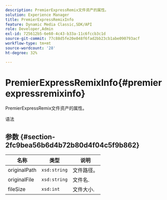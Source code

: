 ```yaml
---
description: PremierExpressRemix文件资产的属性。
solution: Experience Manager
title: PremierExpressRemixInfo
feature: Dynamic Media Classic,SDK/API
role: Developer,Admin
exl-id: 725612b5-6e60-4c43-b33a-11c6fccb3c1d
source-git-commit: 77c88d5fe20e048f6fad2bb23cb1abe090793acf
workflow-type: tm+mt
source-wordcount: '28'
ht-degree: 32%

---
```


# PremierExpressRemixInfo{#premierexpressremixinfo}

PremierExpressRemix文件资产的属性。

语法

## 参数 {#section-2fc9bea56b6d4b72b80d4f04c5f9b862}

| 名称 | 类型 | 说明 |
|---|---|---|
| originalPath | `xsd:string` | 文件路径。 |
| originalFile | `xsd:string` | 文件名. |
| fileSize | `xsd:int` | 文件大小. |
